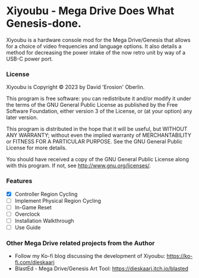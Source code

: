 # Xiyoubu - Mega Drive Does What Genesis-done.

Xiyoubu is a hardware console mod for the Mega Drive/Genesis that allows for a choice of video frequencies and language options. It also details a method for decreasing the power intake of the now retro unit by way of a USB-C power port.

### License
Xiyoubu is Copyright © 2023 by David 'Erosion' Oberlin.

This program is free software: you can redistribute it and/or modify it under the terms of the GNU General Public License as published by the Free Software Foundation, either version 3 of the License, or (at your option) any later version.

This program is distributed in the hope that it will be useful, but WITHOUT ANY WARRANTY; without even the implied warranty of MERCHANTABILITY or FITNESS FOR A PARTICULAR PURPOSE. See the GNU General Public License for more details.

You should have received a copy of the GNU General Public License along with this program. If not, see http://www.gnu.org/licenses/.

### Features
- [X] Controller Region Cycling
- [ ] Implement Physical Region Cycling
- [ ] In-Game Reset
- [ ] Overclock
- [ ] Installation Walkthrough
- [ ] Use Guide

### Other Mega Drive related projects from the Author
* Follow my Ko-fi blog discussing the development of Xiyoubu: https://ko-fi.com/dieskaarj
* BlastEd - Mega Drive/Genesis Art Tool: https://dieskaarj.itch.io/blasted
